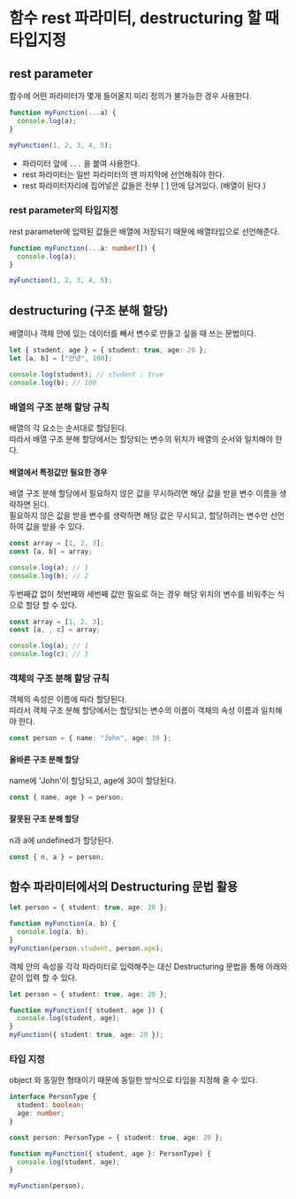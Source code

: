 # 함수 rest 파라미터, destructuring 할 때 타입지정

## rest parameter

함수에 어떤 파라미터가 몇개 들어올지 미리 정의가 불가능한 경우 사용한다.

```ts
function myFunction(...a) {
  console.log(a);
}

myFunction(1, 2, 3, 4, 5);
```

- 파라미터 앞에 `...` 을 붙여 사용한다.
- rest 파라미터는 일반 파라미터의 맨 마지막에 선언해줘야 한다.
- rest 파라미터자리에 집어넣은 값들은 전부 [ ] 안에 담겨있다. (배열이 된다.)

### rest parameter의 타입지정

rest parameter에 입력된 값들은 배열에 저장되기 때문에 배열타입으로 선언해준다.

```ts
function myFunction(...a: number[]) {
  console.log(a);
}

myFunction(1, 2, 3, 4, 5);
```

## destructuring (구조 분해 할당)

배열이나 객체 안에 있는 데이터를 빼서 변수로 만들고 싶을 때 쓰는 문법이다.

```ts
let { student, age } = { student: true, age: 20 };
let [a, b] = ["안녕", 100];

console.log(student); // student : true
console.log(b); // 100
```

### 배열의 구조 분해 할당 규칙

배열의 각 요소는 순서대로 할당된다.  
따라서 배열 구조 분해 할당에서는 할당되는 변수의 위치가 배열의 순서와 일치해야 한다.

#### 배열에서 특정값만 필요한 경우

배열 구조 분해 할당에서 필요하지 않은 값을 무시하려면 해당 값을 받을 변수 이름을 생략하면 된다.  
필요하지 않은 값을 받을 변수를 생략하면 해당 값은 무시되고, 할당하려는 변수만 선언하여 값을 받을 수 있다.

```ts
const array = [1, 2, 3];
const [a, b] = array;

console.log(a); // 1
console.log(b); // 2
```

두번째값 없이 첫번째와 세번째 값만 필요로 하는 경우 해당 위치의 변수를 비워주는 식으로 할당 할 수 있다.

```ts
const array = [1, 2, 3];
const [a, , c] = array;

console.log(a); // 1
console.log(c); // 3
```

### 객체의 구조 분해 할당 규칙

객체의 속성은 이름에 따라 할당된다.  
따라서 객체 구조 분해 할당에서는 할당되는 변수의 이름이 객체의 속성 이름과 일치해야 한다.

```ts
const person = { name: "John", age: 30 };
```

#### 올바른 구조 분해 할당

name에 'John'이 할당되고, age에 30이 할당된다.

```ts
const { name, age } = person;
```

#### 잘못된 구조 분해 할당

n과 a에 undefined가 할당된다.

```ts
const { n, a } = person;
```

## 함수 파라미터에서의 Destructuring 문법 활용

```ts
let person = { student: true, age: 20 };

function myFunction(a, b) {
  console.log(a, b);
}
myFunction(person.student, person.age);
```

객체 안의 속성을 각각 파라미터로 입력해주는 대신 Destructuring 문법을 통해 아래와 같이 입력 할 수 있다.

```ts
let person = { student: true, age: 20 };

function myFunction({ student, age }) {
  console.log(student, age);
}
myFunction({ student: true, age: 20 });
```

### 타입 지정

object 와 동일한 형태이기 때문에 동일한 방식으로 타입을 지정해 줄 수 있다.

```ts
interface PersonType {
  student: boolean;
  age: number;
}

const person: PersonType = { student: true, age: 20 };

function myFunction({ student, age }: PersonType) {
  console.log(student, age);
}

myFunction(person);
```
